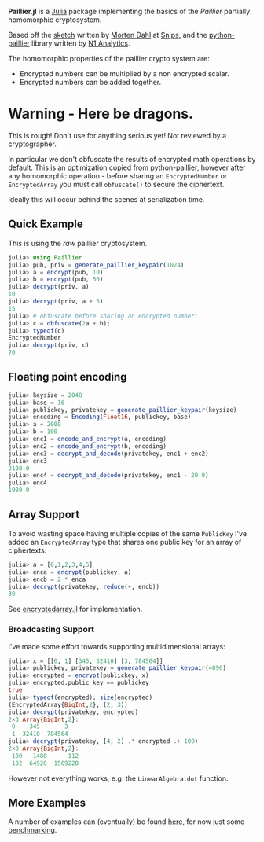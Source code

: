 **Paillier.jl** is a [Julia](http://julialang.org/) package implementing the basics of the *Paillier* 
partially homomorphic cryptosystem.

Based off the [sketch](https://github.com/snipsco/paillier-libraries-benchmarks/tree/master/julia-sketch) 
written by [Morten Dahl](https://github.com/mortendahl) at [Snips](https://snips.ai), and the 
[python-paillier](https://github.com/n1analytics/python-paillier) library written by 
[N1 Analytics](https://www.n1analytics.com).

The homomorphic properties of the paillier crypto system are:

* Encrypted numbers can be multiplied by a non encrypted scalar.
* Encrypted numbers can be added together.

# Warning - Here be dragons.

This is rough! Don't use for anything serious yet! Not reviewed by a cryptographer.

In particular we don't obfuscate the results of encrypted math operations by default. This is an 
optimization copied from python-paillier, however after any homomorphic operation - before sharing
an `EncryptedNumber` or `EncryptedArray` you must call `obfuscate()` to secure the ciphertext. 

Ideally this will occur behind the scenes at serialization time.

## Quick Example

This is using the *raw* paillier cryptosystem.

```julia
julia> using Paillier
julia> pub, priv = generate_paillier_keypair(1024)
julia> a = encrypt(pub, 10)
julia> b = encrypt(pub, 50)
julia> decrypt(priv, a)
10
julia> decrypt(priv, a + 5)
15
julia> # obfuscate before sharing an encrypted number:
julia> c = obfuscate(2a + b);
julia> typeof(c)
EncryptedNumber
julia> decrypt(priv, c)
70
```

## Floating point encoding

```julia
julia> keysize = 2048
julia> base = 16
julia> publickey, privatekey = generate_paillier_keypair(keysize)
julia> encoding = Encoding(Float16, publickey, base)
julia> a = 2000
julia> b = 100
julia> enc1 = encode_and_encrypt(a, encoding)
julia> enc2 = encode_and_encrypt(b, encoding)
julia> enc3 = decrypt_and_decode(privatekey, enc1 + enc2)
julia> enc3
2100.0
julia> enc4 = decrypt_and_decode(privatekey, enc1 - 20.0)
julia> enc4
1980.0
```

## Array Support

To avoid wasting space having multiple copies of the same `PublicKey` I've added an 
`EncryptedArray` type that shares one public key for an array of ciphertexts.

```julia
julia> a = [0,1,2,3,4,5]
julia> enca = encrypt(publickey, a)
julia> encb = 2 * enca
julia> decrypt(privatekey, reduce(+, encb))
30
```

See [encryptedarray.jl](./src/encryptedarray.jl) for implementation.

### Broadcasting Support

I've made some effort towards supporting multidimensional arrays:

```julia
julia> x = [[0, 1] [345, 32410] [3, 784564]]
julia> publickey, privatekey = generate_paillier_keypair(4096)
julia> encrypted = encrypt(publickey, x)
julia> encrypted.public_key == publickey
true
julia> typeof(encrypted), size(encrypted)
(EncryptedArray{BigInt,2}, (2, 3))
julia> decrypt(privatekey, encrypted)
2×3 Array{BigInt,2}:
 0    345       3
 1  32410  784564
julia> decrypt(privatekey, [4, 2] .* encrypted .+ 100)
2×3 Array{BigInt,2}:
 100   1480      112
 102  64920  1569228
```

However not everything works, e.g. the `LinearAlgebra.dot` function.

## More Examples

A number of examples can (eventually) be found [here](./examples), for now just some 
[benchmarking](http://nbviewer.ipython.org/github/hardbyte/Paillier.jl/blob/master/examples/benchmarking.ipynb).
